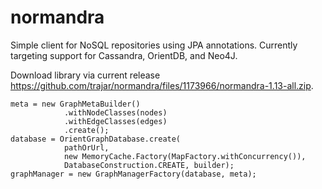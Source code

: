normandra
=========

Simple client for NoSQL repositories using JPA annotations.  Currently targeting support for Cassandra, OrientDB, and Neo4J.

Download library via current release https://github.com/trajar/normandra/files/1173966/normandra-1.13-all.zip.

```
meta = new GraphMetaBuilder()
            .withNodeClasses(nodes)
            .withEdgeClasses(edges)
            .create();
database = OrientGraphDatabase.create(
            pathOrUrl, 
            new MemoryCache.Factory(MapFactory.withConcurrency()),
            DatabaseConstruction.CREATE, builder);
graphManager = new GraphManagerFactory(database, meta);            
```
